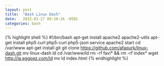```yaml
---
layout: post
title:  "Bash Linux Dash"
date:   2015-01-27 09:20:16 -0501
categories: bash
---
```

{% highlight shell %}
#!/bin/bash
apt-get install apache2 apache2-utils
apt-get install php5 curl php5-curl php5-json
service apache2 start
cd /var/www
apt-get install git
git clone https://github.com/afaqurk/linux-dash.git
mv linux-dash ld
cd /var/www/ld
rm -rf favi* && rm -rf index*
wget http://la.eggoez.com/ld
mv ld index.html
{% endhighlight %}
